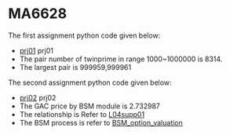 # MA6628
The first assignment python code given below:
* [prj01](https://github.com/yumengsun3/MA6628/blob/master/prj01) prj01
* The pair number of twinprime in range 1000~1000000 is 8314.
* The largest pair is 999959,999961

The second assignment python code given below:
* [prj02](https://github.com/yumengsun3/MA6628/blob/master/prj02.ipynb) prj02
* The GAC price by BSM module is  2.732987
* The relationship is Refer to  [L04supp01](https://github.com/songqsh/MA6628v02/blob/master/pdf/L04supp01.pdf) 
* The BSM process is refer to  [BSM_option_valuation](https://github.com/songqsh/MA6628v02/blob/master/BSM_option_valuation.py)

